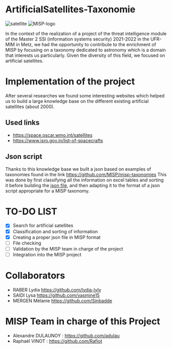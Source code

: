 # ArtificialSatellites-Taxonomie
![satellite](https://user-images.githubusercontent.com/32934338/155358562-c7096a5f-adc6-4004-9819-41eaf2433e7f.jpg)
![MISP-logo](https://user-images.githubusercontent.com/32934338/155358978-9fa6ecb8-37b9-45b8-a456-d415e85f4ce1.png)


In the context of the realization of a project of the threat intelligence module of the Master 2 SSI (information systems security) 2021-2022 in the UFR-MIM in Metz, we had the opportunity to contribute to the enrichment of MISP by focusing on a taxonomy dedicated to astronomy which is a domain that interests us particularly.
Given the diversity of this field, we focused on artificial satellites. 

# Implementation of the project 

After several researches we found some interesting websites which helped us to build a large knowledge base on the different existing artificial satellites (about 2000).

## Used links ##
- https://space.oscar.wmo.int/satellites
- https://www.isro.gov.in/list-of-spacecrafts

## Json script  ##
Thanks to this knowledge base we built a json based on examples of taxonomies found in the link https://github.com/MISP/misp-taxonomies
This was done by first classifying all the information on excel tables and sorting it before building the [json file](https://github.com/Sinbadde/ArtificialSatellites-Taxonomie/blob/main/machinetag.json), and then adapting it to the format of a json script appropriate for a MISP taxonomy.


# TO-DO LIST

- [x] Search for artificial satellites
- [X] Classification and sorting of information
- [X] Creating a proper json file in MISP format
- [ ] File checking
- [ ] Validation by the MISP team in charge of the project
- [ ] Integration into the MISP project

# Collaborators 

- RABER Lydia  https://github.com/lydia-lyly
- SAIDI Lysa https://github.com/yasmine15
- MERGEN Mélanie https://github.com/Sinbadde

# MISP Team in charge of this Project 

- Alexandre DULAUNOY : https://github.com/adulau
- Raphaël VINOT : https://github.com/Rafiot



